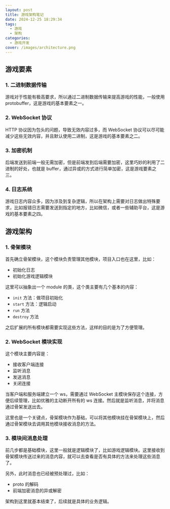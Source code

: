 ```yaml
---
layout: post
title: 游戏架构笔记
date: 2024-12-25 18:29:34
tags:
  - 游戏
  - 架构
categories:
  - 游戏开发
cover: /images/architecture.png
---
```


## 游戏要素

### 1. 二进制数据传输
游戏对于性能有极高要求，所以通过二进制数据传输来提高游戏的性能，一般使用 protobuffer，这是游戏的基本要素之一。

### 2. WebSocket 协议
HTTP 协议因为包头的问题，导致无效内容过多，而 WebSocket 协议可以尽可能减少这些无效内容，并且默认使用二进制，这是游戏的基本要素之二。

### 3. 加密机制
后端发送到前端一般无需加密，但是前端发到后端需要加密，这里巧妙的利用了二进制的好处，也就是 buffer，通过异或的方式进行简单加密，这是游戏要素之三。

### 4. 日志系统
游戏日志内容众多，因为涉及到复杂逻辑，所以在架构上需要对日志做出特殊要求，比如报错日志需要发送到指定的地方，比如微信，或者一些辅助平台，这是游戏的基本要素之四。

## 游戏架构

### 1. 骨架模块
首先确立骨架模块，这个模块负责管理其他模块，项目入口也在这里，比如：
- 初始化日志
- 初始化游戏逻辑模块

这里可以抽象出一个 module 的类，这个类主要有几个基本的内容：
- `init` 方法：做项目初始化
- `start` 方法：逻辑启动
- `run` 方法
- `destroy` 方法

之后扩展的所有模块都需要实现这些方法，这样的目的是为了方便管理。

### 2. WebSocket 模块实现
这个模块主要内容是：
- 接收客户端连接
- 监听消息
- 发送消息
- 关闭连接

当客户端和服务端建立一个 ws，需要通过 WebSocket 主模块保存这个连接，方便后续管理，比如优雅的主动断开所有的 ws 连接。然后就是监听消息，并将消息通过骨架发送出去。

这里也是一个关键点，骨架模块作为基础，可以将其他模块挂在骨架模块上，然后通过骨架模块去调用其他模块接收消息的方法。

### 3. 模块间消息处理
前几步都是基础模块，这里一般就是逻辑模块了，比如游戏逻辑模块。这里接收到骨架模块传送过来的消息内容，就可以去查看是否有具体的方法来处理这些消息了。

另外，此时消息也已经被预处理过，比如：
- proto 的解码
- 前端加密消息的异或解密

架构到这里就基本结束了，后续就是具体的业务逻辑。